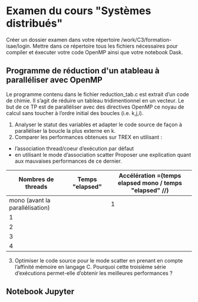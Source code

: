 # Examen du cours "Systèmes distribués"

Créer un dossier examen dans votre répertoire /work/C3/formation-isae/login.
Mettre dans ce répertoire tous les fichiers nécessaires pour compiler et éxecuter votre code OpenMP ainsi que votre notebook Dask.

## Programme de réduction d'un atableau à paralléliser avec OpenMP

Le programme contenu dans le fichier reduction_tab.c est extrait d’un code de chimie.
Il s’agit de réduire un tableau tridimentionnel en un vecteur. Le but de ce TP est de paralléliser avec des directives OpenMP ce noyau de calcul sans toucher à l’ordre initial des boucles (i.e. k,j,i).
1. Analyser le statut des variables et adapter le code source de façon à paralléliser la boucle la plus externe en k.
2. Comparer les performances obtenues sur TREX en utilisant : 
- l’association thread/coeur d’exécution par défaut 
- en utilisant le mode d’association scatter
Proposer une explication quant aux mauvaises performances de ce dernier.

| Nombres de threads | Temps "elapsed"  | Accélération =(temps elapsed mono / temps "elapsed" //) |
| ------ | ------ |------- |
|     mono (avant la parallélisation)   |        |    1    |
|       1 |        |        |
|       2 |        |        |
|       3 |        |        |
|       4 |        |        |


3. Optimiser le code source pour le mode scatter en prenant en compte l’affinité mémoire en langage C. Pourquoi cette troisième série d’exécutions permet-elle d’obtenir les meilleures performances ? 


## Notebook Jupyter
